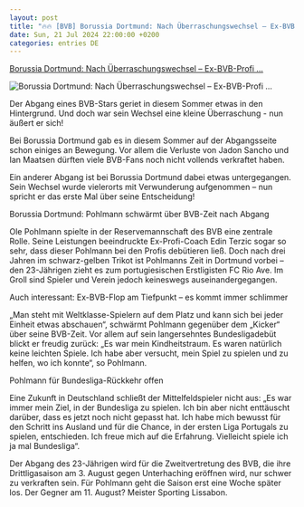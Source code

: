 ```yaml
---
layout: post
title: "🔥🔥 [BVB] Borussia Dortmund: Nach Überraschungswechsel – Ex-BVB-Profi ..."
date: Sun, 21 Jul 2024 22:00:00 +0200
categories: entries DE
---
```

[Borussia Dortmund: Nach Überraschungswechsel – Ex-BVB-Profi ...](https://www.derwesten.de/sport/fussball/bvb/borussia-dortmund-pohlmann-wechsel-portugal-id301062817.html)

![Borussia Dortmund: Nach Überraschungswechsel – Ex-BVB-Profi ...](https://www.derwesten.de/wp-content/uploads/sites/8/2024/07/ole-pohlmann-e1721653938551.jpg)

Der Abgang eines BVB-Stars geriet in diesem Sommer etwas in den Hintergrund. Und doch war sein Wechsel eine kleine Überraschung - nun äußert er sich!

Bei Borussia Dortmund gab es in diesem Sommer auf der Abgangsseite schon einiges an Bewegung. Vor allem die Verluste von Jadon Sancho und Ian Maatsen dürften viele BVB-Fans noch nicht vollends verkraftet haben.

Ein anderer Abgang ist bei Borussia Dortmund dabei etwas untergegangen. Sein Wechsel wurde vielerorts mit Verwunderung aufgenommen – nun spricht er das erste Mal über seine Entscheidung!

Borussia Dortmund: Pohlmann schwärmt über BVB-Zeit nach Abgang

Ole Pohlmann spielte in der Reservemannschaft des BVB eine zentrale Rolle. Seine Leistungen beeindruckte Ex-Profi-Coach Edin Terzic sogar so sehr, dass dieser Pohlmann bei den Profis debütieren ließ. Doch nach drei Jahren im schwarz-gelben Trikot ist Pohlmanns Zeit in Dortmund vorbei – den 23-Jährigen zieht es zum portugiesischen Erstligisten FC Rio Ave. Im Groll sind Spieler und Verein jedoch keineswegs auseinandergegangen.

Auch interessant: Ex-BVB-Flop am Tiefpunkt – es kommt immer schlimmer

„Man steht mit Weltklasse-Spielern auf dem Platz und kann sich bei jeder Einheit etwas abschauen“, schwärmt Pohlmann gegenüber dem „Kicker“ über seine BVB-Zeit. Vor allem auf sein langersehntes Bundesligadebüt blickt er freudig zurück: „Es war mein Kindheitstraum. Es waren natürlich keine leichten Spiele. Ich habe aber versucht, mein Spiel zu spielen und zu helfen, wo ich konnte“, so Pohlmann.

Pohlmann für Bundesliga-Rückkehr offen

Eine Zukunft in Deutschland schließt der Mittelfeldspieler nicht aus: „Es war immer mein Ziel, in der Bundesliga zu spielen. Ich bin aber nicht enttäuscht darüber, dass es jetzt noch nicht gepasst hat. Ich habe mich bewusst für den Schritt ins Ausland und für die Chance, in der ersten Liga Portugals zu spielen, entschieden. Ich freue mich auf die Erfahrung. Vielleicht spiele ich ja mal Bundesliga“.

Der Abgang des 23-Jährigen wird für die Zweitvertretung des BVB, die ihre Drittligasaison am 3. August gegen Unterhaching eröffnen wird, nur schwer zu verkraften sein. Für Pohlmann geht die Saison erst eine Woche später los. Der Gegner am 11. August? Meister Sporting Lissabon.

